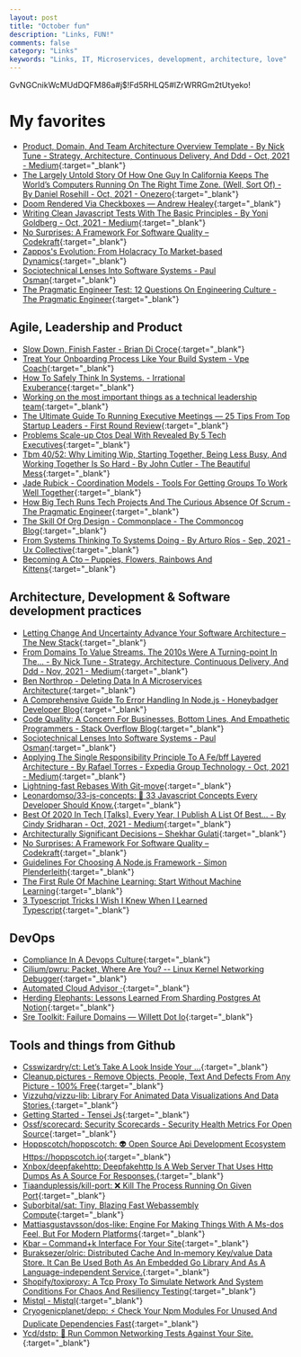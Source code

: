 ```yaml
---
layout: post
title: "October fun"
description: "Links, FUN!"
comments: false
category: "Links"
keywords: "Links, IT, Microservices, development, architecture, love"
---
```

<!-- markdownlint-disable MD033 MD020 MD025--> GvNGCnikWcMUdDQFM86a#j$!Fd5RHLQ5#lZrWRRGm2tUtyeko!
# My favorites<a name="favorites"></a>

- [Product, Domain, And Team Architecture Overview Template - By Nick Tune - Strategy, Architecture, Continuous Delivery, And Ddd - Oct, 2021 - Medium](https://medium.com/nick-tune-tech-strategy-blog/product-domain-and-team-architecture-overview-template-b06550faa061){:target="_blank"}
- [The Largely Untold Story Of How One Guy In California Keeps The World’s Computers Running On The Right Time Zone. (Well, Sort Of) - By Daniel Rosehill - Oct, 2021 - Onezero](https://onezero.medium.com/the-largely-untold-story-of-how-one-guy-in-california-keeps-the-worlds-computers-on-the-right-time-a97a5493bf73){:target="_blank"}
- [Doom Rendered Via Checkboxes — Andrew Healey](https://healeycodes.com/doom-rendered-via-checkboxes){:target="_blank"}
- [Writing Clean Javascript Tests With The Basic Principles - By Yoni Goldberg - Oct, 2021 - Medium](https://yonigoldberg.medium.com/fighting-javascript-tests-complexity-with-the-basic-principles-87b7622eac9a){:target="_blank"}
- [No Surprises: A Framework For Software Quality – Codekraft](https://abdulapopoola.com/2021/09/22/no-surprises-a-framework-for-software-quality/){:target="_blank"}
- [Zappos's Evolution: From Holacracy To Market-based Dynamics](https://corporate-rebels.com/zappos-market-dynamics/){:target="_blank"}
- [Sociotechnical Lenses Into Software Systems - Paul Osman](https://paulosman.me/2021/10/02/sociotechnical-lenses-into-software-systems/){:target="_blank"}
- [The Pragmatic Engineer Test: 12 Questions On Engineering Culture - The Pragmatic Engineer](https://blog.pragmaticengineer.com/pragmatic-engineer-test/){:target="_blank"}

## Agile, Leadership and Product<a name="agile"></a>

- [Slow Down, Finish Faster - Brian Di Croce](https://briandicroce.com/slow-down-finish-faster/){:target="_blank"}
- [Treat Your Onboarding Process Like Your Build System - Vpe Coach](https://medium.com/vpe-coach/treat-your-onboarding-process-like-your-build-system-381474aff0f1){:target="_blank"}
- [How To Safely Think In Systems. - Irrational Exuberance](https://lethain.com/how-to-safely-think-in-systems/){:target="_blank"}
- [Working on the most important things as a technical leadership team](https://www.annashipman.co.uk/jfdi/prioritising-in-tech-leadership.html){:target="_blank"}
- [The Ultimate Guide To Running Executive Meetings — 25 Tips From Top Startup Leaders - First Round Review](https://review.firstround.com/the-ultimate-guide-to-running-executive-meetings-25-tips-from-top-startup-leaders){:target="_blank"}
- [Problems Scale-up Ctos Deal With Revealed By 5 Tech Executives](https://tsh.io/blog/scale-up-challenges/){:target="_blank"}
- [Tbm 40/52: Why Limiting Wip, Starting Together, Being Less Busy, And Working Together Is So Hard - By John Cutler - The Beautiful Mess](https://cutlefish.substack.com/p/tbm-4052-why-limiting-wip-starting){:target="_blank"}
- [Jade Rubick - Coordination Models - Tools For Getting Groups To Work Well Together](https://www.rubick.com/coordination-models/){:target="_blank"}
- [How Big Tech Runs Tech Projects And The Curious Absence Of Scrum - The Pragmatic Engineer](https://blog.pragmaticengineer.com/project-management-at-big-tech/){:target="_blank"}
- [The Skill Of Org Design - Commonplace - The Commoncog Blog](https://commoncog.com/blog/org-design-skill/){:target="_blank"}
- [From Systems Thinking To Systems Doing - By Arturo Ríos - Sep, 2021 - Ux Collective](https://uxdesign.cc/from-systems-thinking-to-systems-doing-c683fe3cd10d){:target="_blank"}
- [Becoming A Cto – Puppies, Flowers, Rainbows And Kittens](https://blog.kevingoldsmith.com/2021/11/01/becoming-a-cto/){:target="_blank"}

## Architecture, Development & Software development practices <a name="development"></a>

- [Letting Change And Uncertainty Advance Your Software Architecture – The New Stack](https://thenewstack.io/letting-change-and-uncertainty-advance-your-software-architecture/){:target="_blank"}
- [From Domains To Value Streams. The 2010s Were A Turning-point In The… - By Nick Tune - Strategy, Architecture, Continuous Delivery, And Ddd - Nov, 2021 - Medium](https://medium.com/nick-tune-tech-strategy-blog/from-domains-to-value-streams-7143405ad93a){:target="_blank"}
- [Ben Northrop - Deleting Data In A Microservices Architecture](http://www.bennorthrop.com/Essays/2021/microservices-architecture-and-deleting-data.php){:target="_blank"}
- [A Comprehensive Guide To Error Handling In Node.js - Honeybadger Developer Blog](https://www.honeybadger.io/blog/errors-nodejs/){:target="_blank"}
- [Code Quality: A Concern For Businesses, Bottom Lines, And Empathetic Programmers - Stack Overflow Blog](https://stackoverflow.blog/2021/10/18/code-quality-a-concern-for-businesses-bottom-lines-and-empathetic-programmers/){:target="_blank"}
- [Sociotechnical Lenses Into Software Systems - Paul Osman](https://paulosman.me/2021/10/02/sociotechnical-lenses-into-software-systems/){:target="_blank"}
- [Applying The Single Responsibility Principle To A Fe/bff Layered Architecture - By Rafael Torres - Expedia Group Technology - Oct, 2021 - Medium](https://medium.com/expedia-group-tech/applying-the-single-responsibility-principle-to-a-fe-bff-layered-architecture-ccf335b35621){:target="_blank"}
- [Lightning-fast Rebases With Git-move](https://blog.waleedkhan.name/in-memory-rebases/){:target="_blank"}
- [Leonardomso/33-js-concepts: 📜 33 Javascript Concepts Every Developer Should Know.](https://github.com/leonardomso/33-js-concepts#readme){:target="_blank"}
- [Best Of 2020 In Tech [Talks]. Every Year, I Publish A List Of Best… - By Cindy Sridharan - Oct, 2021 - Medium](https://copyconstruct.medium.com/best-of-2020-in-tech-talks-2f29002f4a92){:target="_blank"}
- [Architecturally Significant Decisions – Shekhar Gulati](https://shekhargulati.com/2021/09/28/architecturally-significant-decisions/){:target="_blank"}
- [No Surprises: A Framework For Software Quality – Codekraft](https://abdulapopoola.com/2021/09/22/no-surprises-a-framework-for-software-quality/){:target="_blank"}
- [Guidelines For Choosing A Node.js Framework - Simon Plenderleith](https://simonplend.com/guidelines-for-choosing-a-node-js-framework/){:target="_blank"}
- [The First Rule Of Machine Learning: Start Without Machine Learning](https://eugeneyan.com/writing/first-rule-of-ml/){:target="_blank"}
- [3 Typescript Tricks I Wish I Knew When I Learned Typescript](https://www.cstrnt.dev/blog/three-typescript-tricks){:target="_blank"}

## DevOps<a name="devops"></a>

- [Compliance In A Devops Culture](https://martinfowler.com/articles/devops-compliance.html){:target="_blank"}
- [Cilium/pwru: Packet, Where Are You? -- Linux Kernel Networking Debugger](https://github.com/cilium/pwru?ck_subscriber_id=1374922509){:target="_blank"}
- [Automated Cloud Advisor ·](https://disneystreaming.github.io/automated-cloud-advisor/){:target="_blank"}
- [Herding Elephants: Lessons Learned From Sharding Postgres At Notion](https://www.notion.so/blog/sharding-postgres-at-notion){:target="_blank"}
- [Sre Toolkit: Failure Domains — Willett Dot Io](http://www.willett.io/posts/domains/){:target="_blank"}

## Tools and things from Github <a name="tools"></a>

- [Csswizardry/ct: Let’s Take A Look Inside Your <Head>…](https://github.com/csswizardry/ct){:target="_blank"}
- [Cleanup.pictures - Remove Objects, People, Text And Defects From Any Picture - 100% Free](https://cleanup.pictures/){:target="_blank"}
- [Vizzuhq/vizzu-lib: Library For Animated Data Visualizations And Data Stories.](https://github.com/vizzuhq/vizzu-lib){:target="_blank"}
- [Getting Started - Tensei Js](https://tenseijs.com/docs/getting-started){:target="_blank"}
- [Ossf/scorecard: Security Scorecards - Security Health Metrics For Open Source](https://github.com/ossf/scorecard){:target="_blank"}
- [Hoppscotch/hoppscotch: 👽 Open Source Api Development Ecosystem Https://hoppscotch.io](https://github.com/hoppscotch/hoppscotch){:target="_blank"}
- [Xnbox/deepfakehttp: Deepfakehttp Is A Web Server That Uses Http Dumps As A Source For Responses.](https://github.com/xnbox/DeepfakeHTTP){:target="_blank"}
- [Tiaanduplessis/kill-port: ❌ Kill The Process Running On Given Port](https://github.com/tiaanduplessis/kill-port){:target="_blank"}
- [Suborbital/sat: Tiny, Blazing Fast Webassembly Compute](https://github.com/suborbital/sat){:target="_blank"}
- [Mattiasgustavsson/dos-like: Engine For Making Things With A Ms-dos Feel, But For Modern Platforms](https://github.com/mattiasgustavsson/dos-like){:target="_blank"}
- [Kbar – Command+k Interface For Your Site](https://kbar.vercel.app/){:target="_blank"}
- [Buraksezer/olric: Distributed Cache And In-memory Key/value Data Store. It Can Be Used Both As An Embedded Go Library And As A Language-independent Service.](https://github.com/buraksezer/olric){:target="_blank"}
- [Shopify/toxiproxy: A Tcp Proxy To Simulate Network And System Conditions For Chaos And Resiliency Testing](https://github.com/Shopify/toxiproxy){:target="_blank"}
- [Mistql - Mistql](https://www.mistql.com/){:target="_blank"}
- [Cryogenicplanet/depp: ⚡ Check Your Npm Modules For Unused And Duplicate Dependencies Fast](https://github.com/CryogenicPlanet/depp){:target="_blank"}
- [Ycd/dstp: 🧪 Run Common Networking Tests Against Your Site.](https://github.com/ycd/dstp){:target="_blank"}